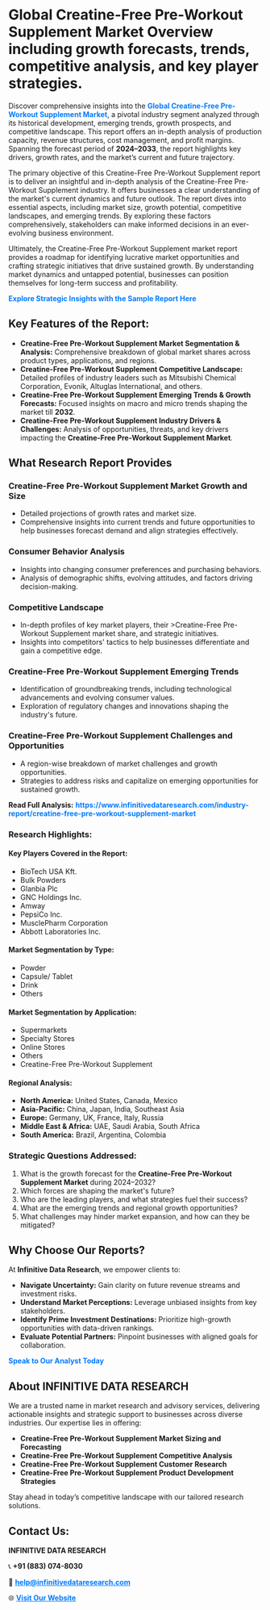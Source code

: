 <h1>Global Creatine-Free Pre-Workout Supplement Market Overview including growth forecasts, trends, competitive analysis, and key player strategies.</h1>
<p>
Discover comprehensive insights into the 
<a href="https://www.infinitivedataresearch.com/industry-report/creatine-free-pre-workout-supplement-market" rel="dofollow" style="color: #007BFF; text-decoration: none;"><strong>Global Creatine-Free Pre-Workout Supplement Market</strong></a>, a pivotal industry segment analyzed through its historical development, emerging trends, growth prospects, and competitive landscape. This report offers an in-depth analysis of production capacity, revenue structures, cost management, and profit margins. Spanning the forecast period of <strong>2024–2033</strong>, the report highlights key drivers, growth rates, and the market’s current and future trajectory.
</p>
<p>
The primary objective of this Creatine-Free Pre-Workout Supplement report is to deliver an insightful and in-depth analysis of the Creatine-Free Pre-Workout Supplement industry. It offers businesses a clear understanding of the market's current dynamics and future outlook. The report dives into essential aspects, including market size, growth potential, competitive landscapes, and emerging trends. By exploring these factors comprehensively, stakeholders can make informed decisions in an ever-evolving business environment.
</p>
<p>
Ultimately, the Creatine-Free Pre-Workout Supplement market report provides a roadmap for identifying lucrative market opportunities and crafting strategic initiatives that drive sustained growth. By understanding market dynamics and untapped potential, businesses can position themselves for long-term success and profitability.
</p>
<p>
<a href="https://www.infinitivedataresearch.com/request-sample/reportId=103386" style="color: #007BFF; text-decoration: none;"><strong>Explore Strategic Insights with the Sample Report Here</strong></a>
</p>

<h2>Key Features of the Report:</h2>
<ul>
<li><strong>Creatine-Free Pre-Workout Supplement Market Segmentation & Analysis:</strong> Comprehensive breakdown of global market shares across product types, applications, and regions.</li>
<li><strong>Creatine-Free Pre-Workout Supplement Competitive Landscape:</strong> Detailed profiles of industry leaders such as Mitsubishi Chemical Corporation, Evonik, Altuglas International, and others.</li>
<li><strong>Creatine-Free Pre-Workout Supplement Emerging Trends & Growth Forecasts:</strong> Focused insights on macro and micro trends shaping the market till <strong>2032</strong>.</li>
<li><strong>Creatine-Free Pre-Workout Supplement Industry Drivers & Challenges:</strong> Analysis of opportunities, threats, and key drivers impacting the <strong>Creatine-Free Pre-Workout Supplement Market</strong>.</li>
</ul>

<h2>What Research Report Provides</h2>
<h3>Creatine-Free Pre-Workout Supplement Market Growth and Size</h3>
<ul>
<li>Detailed projections of growth rates and market size.</li>
<li>Comprehensive insights into current trends and future opportunities to help businesses forecast demand and align strategies effectively.</li>
</ul>

<h3>Consumer Behavior Analysis</h3>
<ul>
<li>Insights into changing consumer preferences and purchasing behaviors.</li>
<li>Analysis of demographic shifts, evolving attitudes, and factors driving decision-making.</li>
</ul>

<h3>Competitive Landscape</h3>
<ul>
<li>In-depth profiles of key market players, their >Creatine-Free Pre-Workout Supplement market share, and strategic initiatives.</li>
<li>Insights into competitors' tactics to help businesses differentiate and gain a competitive edge.</li>
</ul>

<h3>Creatine-Free Pre-Workout Supplement Emerging Trends</h3>
<ul>
<li>Identification of groundbreaking trends, including technological advancements and evolving consumer values.</li>
<li>Exploration of regulatory changes and innovations shaping the industry's future.</li>
</ul>

<h3>Creatine-Free Pre-Workout Supplement Challenges and Opportunities</h3>
<ul>
<li>A region-wise breakdown of market challenges and growth opportunities.</li>
<li>Strategies to address risks and capitalize on emerging opportunities for sustained growth.</li>
</ul>
<p><strong>Read Full Analysis:</strong> <a href="https://www.infinitivedataresearch.com/industry-report/creatine-free-pre-workout-supplement-market" rel="dofollow" style="color: #007BFF; text-decoration: none;"><strong>https://www.infinitivedataresearch.com/industry-report/creatine-free-pre-workout-supplement-market</strong></a></p>
<h3>Research Highlights:</h3>
<h4>Key Players Covered in the Report:</h4>
<ul><li>BioTech USA Kft.</li><li>Bulk Powders</li><li>Glanbia Plc</li><li>GNC Holdings Inc.</li><li>Amway</li><li>PepsiCo Inc.</li><li>MusclePharm Corporation</li><li>Abbott Laboratories Inc.</li></ul>
<h4>Market Segmentation by Type:</h4>
<ul><li>Powder</li><li>Capsule/ Tablet</li><li>Drink</li><li>Others</li></ul>
<h4>Market Segmentation by Application:</h4>
<ul><li>Supermarkets</li><li>Specialty Stores</li><li>Online Stores</li><li>Others</li><li>Creatine-Free Pre-Workout Supplement</li></ul>

<h4>Regional Analysis:</h4>
<ul>
<li><strong>North America:</strong> United States, Canada, Mexico</li>
<li><strong>Asia-Pacific:</strong> China, Japan, India, Southeast Asia</li>
<li><strong>Europe:</strong> Germany, UK, France, Italy, Russia</li>
<li><strong>Middle East & Africa:</strong> UAE, Saudi Arabia, South Africa</li>
<li><strong>South America:</strong> Brazil, Argentina, Colombia</li>
</ul>

<h3>Strategic Questions Addressed:</h3>
<ol>
<li>What is the growth forecast for the <strong>Creatine-Free Pre-Workout Supplement Market</strong> during 2024–2032?</li>
<li>Which forces are shaping the market's future?</li>
<li>Who are the leading players, and what strategies fuel their success?</li>
<li>What are the emerging trends and regional growth opportunities?</li>
<li>What challenges may hinder market expansion, and how can they be mitigated?</li>
</ol>

<h2>Why Choose Our Reports?</h2>
<p>At <strong>Infinitive Data Research</strong>, we empower clients to:</p>
<ul>
<li><strong>Navigate Uncertainty:</strong> Gain clarity on future revenue streams and investment risks.</li>
<li><strong>Understand Market Perceptions:</strong> Leverage unbiased insights from key stakeholders.</li>
<li><strong>Identify Prime Investment Destinations:</strong> Prioritize high-growth opportunities with data-driven rankings.</li>
<li><strong>Evaluate Potential Partners:</strong> Pinpoint businesses with aligned goals for collaboration.</li>
</ul>
<p><a href="https://www.infinitivedataresearch.com/industry-report/creatine-free-pre-workout-supplement-market" rel="dofollow" style="color: #007BFF; text-decoration: none;"><strong>Speak to Our Analyst Today</strong></a></p>

<h2>About INFINITIVE DATA RESEARCH</h2>
<p>We are a trusted name in market research and advisory services, delivering actionable insights and strategic support to businesses across diverse industries. Our expertise lies in offering:</p>
<ul>
<li><strong>Creatine-Free Pre-Workout Supplement Market Sizing and Forecasting</strong></li>
<li><strong>Creatine-Free Pre-Workout Supplement Competitive Analysis</strong></li>
<li><strong>Creatine-Free Pre-Workout Supplement Customer Research</strong></li>
<li><strong>Creatine-Free Pre-Workout Supplement Product Development Strategies</strong></li>
</ul>
<p>Stay ahead in today’s competitive landscape with our tailored research solutions.</p>

<h2>Contact Us:</h2>
<p><strong>INFINITIVE DATA RESEARCH</strong></p>
<p>📞 <strong>+91 (883) 074-8030</strong></p>
<p>📧 <strong><a href="mailto:help@infinitivedataresearch.com" style="color: #007BFF;">help@infinitivedataresearch.com</a></strong></p>
<p>🌐 <strong><a href="https://www.infinitivedataresearch.com" rel="dofollow" style="color: #007BFF;">Visit Our Website</a></strong></p>
